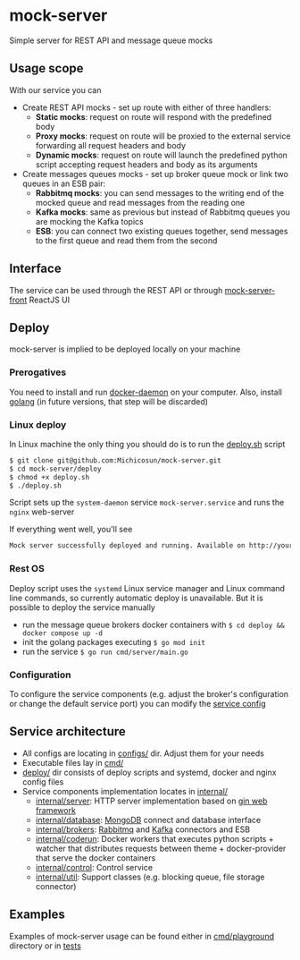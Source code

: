 # mock-server
Simple server for REST API and message queue mocks

## Usage scope
With our service you can
- Create REST API mocks - set up route with either of three handlers:
  - __Static mocks__: request on route will respond with the predefined body
  - __Proxy mocks__: request on route will be proxied to the external service forwarding all request headers and body
  - __Dynamic mocks__: request on route will launch the predefined python script accepting request headers and body as its arguments
- Create messages queues mocks - set up broker queue mock or link two queues in an ESB pair:
  - __Rabbitmq mocks__: you can send messages to the writing end of the mocked queue and read messages from the reading one
  - __Kafka mocks__: same as previous but instead of Rabbitmq queues you are mocking the Kafka topics
  - __ESB__: you can connect two existing queues together, send messages to the first queue and read them from the second

## Interface
The service can be used through the REST API or through [mock-server-front](https://github.com/fdr896/mock-server-front) ReactJS UI

## Deploy
mock-server is implied to be deployed locally on your machine
### Prerogatives
You need to install and run [docker-daemon](https://www.docker.com/) on your computer. Also, install [golang](https://go.dev/) (in future versions, that step will be discarded)
### Linux deploy
In Linux machine the only thing you should do is to run the [deploy.sh](https://github.com/Michicosun/mock-server/blob/main/deploy/deploy.sh) script
```bash
$ git clone git@github.com:Michicosun/mock-server.git
$ cd mock-server/deploy
$ chmod +x deploy.sh
$ ./deploy.sh
```
Script sets up the `system-daemon` service `mock-server.service` and runs the `nginx` web-server

If everything went well, you'll see
```bash
Mock server successfully deployed and running. Available on http://your-hostname.domain
```
### Rest OS
Deploy script uses the `systemd` Linux service manager and Linux command line commands, so currently automatic deploy is unavailable. But it is possible to deploy the service manually
- run the message queue brokers docker containers with `$ cd deploy && docker compose up -d`
- init the golang packages executing `$ go mod init`
- run the service `$ go run cmd/server/main.go`
### Configuration
To configure the service components (e.g. adjust the broker's configuration or change the default service port) you can modify the [service config](https://github.com/Michicosun/mock-server/blob/main/configs/config.yaml)

## Service architecture
- All configs are locating in [configs/](https://github.com/Michicosun/mock-server/blob/main/configs/) dir. Adjust them for your needs
- Executable files lay in [cmd/](https://github.com/Michicosun/mock-server/blob/main/cmd/)
- [deploy/](https://github.com/Michicosun/mock-server/blob/main/deploy/) dir consists of deploy scripts and systemd, docker and nginx config files
- Service components implementation locates in [internal/](https://github.com/Michicosun/mock-server/blob/main/internal/)
  - [internal/server](https://github.com/Michicosun/mock-server/blob/main/internal/server): HTTP server implementation based on [gin web framework](https://github.com/gin-gonic/gin)
  - [internal/database](https://github.com/Michicosun/mock-server/blob/main/internal/database): [MongoDB](https://www.mongodb.com/) connect and database interface
  - [internal/brokers](https://github.com/Michicosun/mock-server/blob/main/internal/brokers): [Rabbitmq](https://www.rabbitmq.com/) and [Kafka](https://kafka.apache.org) connectors and ESB
  - [internal/coderun](https://github.com/Michicosun/mock-server/blob/main/internal/coderun): Docker workers that executes python scripts + watcher that distributes requests between theme + docker-provider that serve the docker containers
  - [internal/control](https://github.com/Michicosun/mock-server/blob/main/internal/control): Control service
  - [internal/util](https://github.com/Michicosun/mock-server/blob/main/internal/util): Support classes (e.g. blocking queue, file storage connector)

## Examples
Examples of mock-server usage can be found either in [cmd/playground](https://github.com/Michicosun/mock-server/blob/main/cmd/playground) directory or in [tests](https://github.com/Michicosun/mock-server/blob/main/tests)
